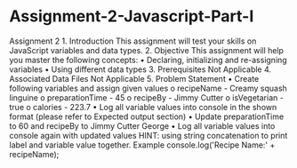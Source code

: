 # Assignment-2-Javascript-Part-I
Assignment 2 1. Introduction This assignment will test your skills on JavaScript variables and data types. 2. Objective This assignment will help you master the following concepts: • Declaring, initializing and re-assigning variables • Using different data types 3. Prerequisites Not Applicable 4. Associated Data Files Not Applicable 5. Problem Statement • Create following variables and assign given values o recipeName - Creamy squash linguine o preparationTime - 45 o recipeBy - Jimmy Cutter o isVegetarian - true o calories - 223.7 • Log all variable values into console in the shown format (please refer to Expected output section) • Update preparationTime to 60 and recipeBy to Jimmy Cutter George • Log all variable values into console again with updated values HINT: using string concatenation to print label and variable value together. Example console.log('Recipe Name:' + recipeName);
